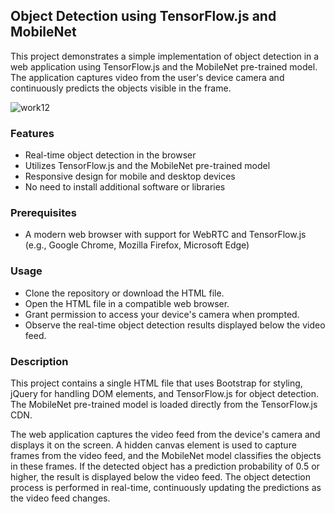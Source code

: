 ## Object Detection using TensorFlow.js and MobileNet
This project demonstrates a simple implementation of object detection in a web application using TensorFlow.js and the MobileNet pre-trained model. The application captures video from the user's device camera and continuously predicts the objects visible in the frame.

![work12](https://user-images.githubusercontent.com/61319491/231349691-a6baac83-cbbb-463b-a6c2-02dab07f1c80.jpeg)

### Features
- Real-time object detection in the browser
- Utilizes TensorFlow.js and the MobileNet pre-trained model
- Responsive design for mobile and desktop devices
- No need to install additional software or libraries

### Prerequisites
- A modern web browser with support for WebRTC and TensorFlow.js (e.g., Google Chrome, Mozilla Firefox, Microsoft Edge)

### Usage
- Clone the repository or download the HTML file.
- Open the HTML file in a compatible web browser.
- Grant permission to access your device's camera when prompted.
- Observe the real-time object detection results displayed below the video feed.

### Description
This project contains a single HTML file that uses Bootstrap for styling, jQuery for handling DOM elements, and TensorFlow.js for object detection. The MobileNet pre-trained model is loaded directly from the TensorFlow.js CDN.

The web application captures the video feed from the device's camera and displays it on the screen. A hidden canvas element is used to capture frames from the video feed, and the MobileNet model classifies the objects in these frames. If the detected object has a prediction probability of 0.5 or higher, the result is displayed below the video feed. The object detection process is performed in real-time, continuously updating the predictions as the video feed changes.


